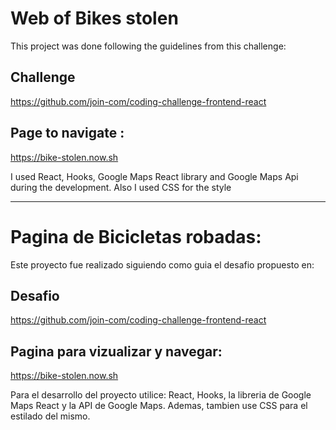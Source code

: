 # 
# Web of Bikes stolen

This project was done following the guidelines from  this challenge: 

## Challenge
https://github.com/join-com/coding-challenge-frontend-react

## Page to navigate : 
https://bike-stolen.now.sh

I used React, Hooks, Google Maps React library and Google Maps Api during the development. Also I used CSS for the style



---



# Pagina de Bicicletas robadas: 

Este proyecto fue realizado siguiendo como guia el desafio propuesto en: 

## Desafio
https://github.com/join-com/coding-challenge-frontend-react

## Pagina para vizualizar y navegar: 

https://bike-stolen.now.sh

Para el desarrollo del proyecto utilice: React, Hooks, la libreria de Google Maps React y la API de Google Maps. Ademas, tambien use CSS para el estilado del mismo.
